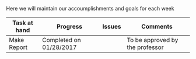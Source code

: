 Here we will maintain our accoumplishments and goals for each week


| Task at hand | Progress | Issues | Comments |
|---------|---------|----------|---------|
| Make Report | Completed on 01/28/2017 | | To be approved by the professor|
